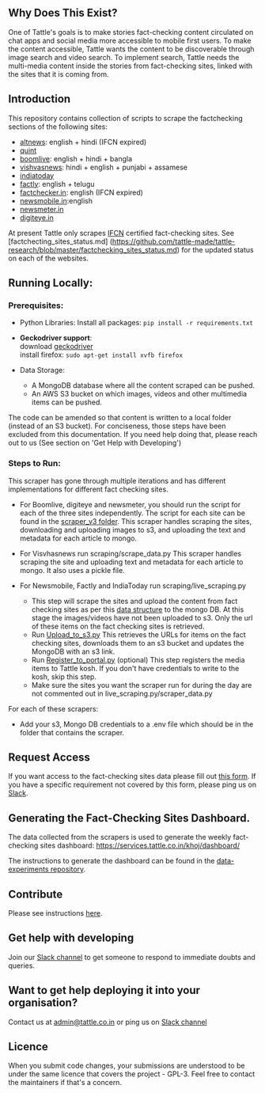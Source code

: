 ## Why Does This Exist?

One of Tattle's goals is to make stories fact-checking content circulated on chat apps and social media more accessible to mobile first users. To make the content accessible, Tattle wants the content to be discoverable through image search and video search. To implement search, Tattle needs the multi-media content inside the stories from fact-checking sites, linked with the sites that it is coming from.  

## Introduction
This repository contains collection of scripts to scrape the factchecking sections of the following sites:

- [altnews](https://www.altnews.in/): english + hindi  (IFCN expired)
- [quint](https://www.thequint.com/news/webqoof)
- [boomlive](https://www.boomlive.in/): english + hindi + bangla
- [vishvasnews](https://www.vishvasnews.com): hindi + english + punjabi + assamese
- [indiatoday](https://www.indiatoday.in/fact-check)
- [factly](https://factly.in/category/fact-check/fake-news/): english + telugu  
- [factchecker.in](https://www.factchecker.in/): english  (IFCN expired)
- [newsmobile.in](https://newsmobile.in/articles/category/nm-fact-checker):english
- [newsmeter.in](https://newsmeter.in/fact-check/)
- [digiteye.in](https://digiteye.in/)

At present Tattle only scrapes [IFCN](https://ifcncodeofprinciples.poynter.org/signatories) certified fact-checking sites. See [factchecting_sites_status.md] (https://github.com/tattle-made/tattle-research/blob/master/factchecking_sites_status.md) for the updated status on each of the websites. 

## Running Locally:

### Prerequisites:

* Python Libraries: Install all packages: `pip install -r requirements.txt`

* **Geckodriver support**:\
download [geckodriver](https://github.com/mozilla/geckodriver/releases)\
install firefox: `sudo apt-get install xvfb firefox`

* Data Storage: 
  * A MongoDB database where all the content scraped can be pushed.
  * An AWS S3 bucket on which images, videos and other multimedia items can be pushed. 

The code can be amended so that content is written to a local folder (instead of an S3 bucket). For conciseness, those steps have been excluded from this documentation. If you need help doing that, please reach out to us (See section on 'Get Help with Developing')

### Steps to Run:

This scraper has gone through multiple iterations and has different implementations for different fact checking sites.
* For Boomlive, digiteye and newsmeter, you should run the script for each of the three sites independently. The script for each site can be found in the [scraper_v3 folder](https://github.com/tattle-made/tattle-research/tree/master/scraper_v3).
This scraper handles scraping the sites, downloading and uploading images to s3, and uploading the text and metadata for each article to mongo.

* For Visvhasnews run scraping/scrape_data.py
This scraper handles scraping the site and uploading text and metadata for each article to mongo. It also uses a pickle file. 

* For Newsmobile, Factly and IndiaToday run scraping/live_scraping.py
  * This step will scrape the sites and upload the content from fact checking sites as per this [data structure](http://blog.tattle.co.in/scraping-fact-checked-news/) to the mongo DB. At this stage the images/videos have not been uploaded to s3. Only the url of these items on the fact checking sites is retrieved. 
  * Run [Upload_to_s3.py](https://github.com/tattle-made/tattle-research/blob/master/scraping/upload_to_s3.py)
This retrieves the URLs for items on the fact checking sites, downloads them to an s3 bucket and updates the MongoDB with an s3 link. 
  * Run [Register_to_portal.py](https://github.com/tattle-made/tattle-research/blob/master/scraping/register_to_portal.py) (optional)
This step registers the media items to Tattle kosh. If you don't have credentials to write to the kosh, skip this step. 
  * Make sure the sites you want the scraper run for during the day are not commented out in live_scraping.py/scraper_data.py


For each of these scrapers:

* Add your s3, Mongo DB credentials to a .env file which should be in the folder that contains the scraper. 




## Request Access
If you want access to the fact-checking sites data please fill out [this form](https://docs.google.com/forms/d/e/1FAIpQLSd6KtwsHiS1JaIME0D7n6CDrqZR3swI4D9i8fR2kr1Lp2CTvA/viewform?usp=sf_link). If you have a specific requirement not covered by this form, please ping us on [Slack](https://join.slack.com/t/tattle-workspace/shared_invite/zt-da07n75v-kIw9Z5b~_gDKP~JsScP1Vg). 


## Generating the Fact-Checking Sites Dashboard.
The data collected from the scrapers is used to generate the weekly fact-checking sites dashboard: https://services.tattle.co.in/khoj/dashboard/

The instructions to generate the dashboard can be found in the [data-experiments repository](https://github.com/tattle-made/data-experiments/blob/master/themes_viz_generator.ipynb). 

## Contribute
Please see instructions [here](CONTRIBUTE.md).

## Get help with developing

Join our [Slack channel](https://join.slack.com/t/tattle-workspace/shared_invite/zt-da07n75v-kIw9Z5b~_gDKP~JsScP1Vg) to get someone to respond to immediate doubts and queries.

## Want to get help deploying it into your organisation?

Contact us at admin@tattle.co.in or ping us on [Slack channel](https://join.slack.com/t/tattle-workspace/shared_invite/zt-da07n75v-kIw9Z5b~_gDKP~JsScP1Vg)


## Licence
When you submit code changes, your submissions are understood to be under the same licence that covers the project - GPL-3. Feel free to contact the maintainers if that's a concern.

